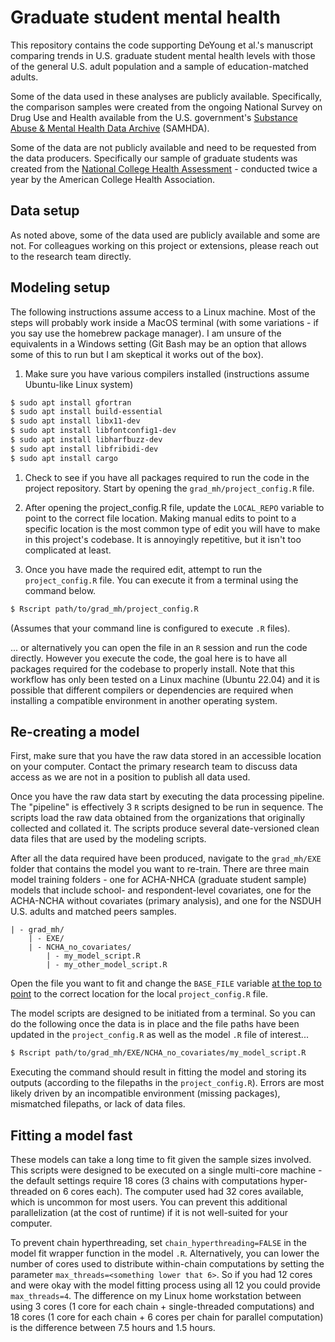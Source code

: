 # Graduate student mental health

This repository contains the code supporting DeYoung et al.'s manuscript comparing trends in U.S. graduate student mental health levels with those of the general U.S. adult population and a sample of education-matched adults. 

Some of the data used in these analyses are publicly available. Specifically, the comparison samples were created from the ongoing National Survey on Drug Use and Health available from the U.S. government's [Substance Abuse & Mental Health Data Archive](https://www.datafiles.samhsa.gov/data-sources) (SAMHDA).  

Some of the data are not publicly available and need to be requested from the data producers. Specifically our sample of graduate students was created from the [National College Health Assessment](https://www.acha.org/NCHA/About_ACHA_NCHA/Survey/NCHA/About/Survey.aspx?hkey=7e9f6752-2b47-4671-8ce7-ba7a529c9934) - conducted twice a year by the American College Health Association.

## Data setup

As noted above, some of the data used are publicly available and some are not. For colleagues working on this project or extensions, please reach out to the research team directly. 

## Modeling setup

The following instructions assume access to a Linux machine. Most of the steps will probably work inside a MacOS terminal (with some variations - if you say use the homebrew package manager). I am unsure of the equivalents in a Windows setting (Git Bash may be an option that allows some of this to run but I am skeptical it works out of the box).

1. Make sure you have various compilers installed (instructions assume Ubuntu-like Linux system)

```bash
$ sudo apt install gfortran
$ sudo apt install build-essential
$ sudo apt install libx11-dev
$ sudo apt install libfontconfig1-dev
$ sudo apt install libharfbuzz-dev
$ sudo apt install libfribidi-dev
$ sudo apt install cargo
```

1. Check to see if you have all packages required to run the code in the project repository. Start by opening the `grad_mh/project_config.R` file.

1. After opening the project_config.R file, update the `LOCAL_REPO` variable to point to the correct file location. Making manual edits to point to a specific location is the most common type of edit you will have to make in this project's codebase. It is annoyingly repetitive, but it isn't too complicated at least.

1. Once you have made the required edit, attempt to run the `project_config.R` file. You can execute it from a terminal using the command below.

```bash
$ Rscript path/to/grad_mh/project_config.R
```

(Assumes that your command line is configured to execute `.R` files). 

... or alternatively you can open the file in an `R` session and run the code directly. However you execute the code, the goal here is to have all packages required for the codebase to properly install. Note that this workflow has only been tested on a Linux machine (Ubuntu 22.04) and it is possible that different compilers or dependencies are required when installing a compatible environment in another operating system.

## Re-creating a model

First, make sure that you have the raw data stored in an accessible location on your computer. Contact the primary research team to discuss data access as we are not in a position to publish all data used. 

Once you have the raw data start by executing the data processing pipeline. The "pipeline" is effectively 3 `R` scripts designed to be run in sequence. The scripts load the raw data obtained from the organizations that originally collected and collated it. The scripts produce several date-versioned clean data files that are used by the modeling scripts. 

After all the data required have been produced, navigate to the `grad_mh/EXE` folder that contains the model you want to re-train. There are three main model training folders - one for ACHA-NHCA (graduate student sample) models that include school- and respondent-level covariates, one for the ACHA-NCHA without covariates (primary analysis), and one for the NSDUH U.S. adults and matched peers samples. 
```
| - grad_mh/
    | - EXE/
    | - NCHA_no_covariates/
        | - my_model_script.R
        | - my_other_model_script.R
```

Open the file you want to fit and change the `BASE_FILE` variable [at the top to point](https://github.com/dr-consulting/grad_mh/blob/e5d3b725a72d5985e3f2febf1741d0f285273c95/EXE/NCHA_no_covariates/ncha_anxiety_dx_no_cov.R#L4) to the correct location for the local `project_config.R` file. 

The model scripts are designed to be initiated from a terminal. So you can do the following once the data is in place and the file paths have been updated in the `project_config.R` as well as the model `.R` file of interest...

```bash
$ Rscript path/to/grad_mh/EXE/NCHA_no_covariates/my_model_script.R
```

Executing the command should result in fitting the model and storing its outputs (according to the filepaths in the `project_config.R`). Errors are most likely driven by an incompatible environment (missing packages), mismatched filepaths, or lack of data files. 

## Fitting a model fast

These models can take a long time to fit given the sample sizes involved. This scripts were designed to be executed on a single multi-core machine - the default settings require 18 cores (3 chains with computations hyper-threaded on 6 cores each). The computer used had 32 cores available, which is uncommon for most users. You can prevent this additional parallelization (at the cost of runtime) if it is not well-suited for your computer. 

To prevent chain hyperthreading, set `chain_hyperthreading=FALSE` in the model fit wrapper function in the model `.R`. Alternatively, you can lower the number of cores used to distribute within-chain computations by setting the parameter `max_threads=<something lower that 6>`. So if you had 12 cores and were okay with the model fitting process using all 12 you could provide `max_threads=4`. The difference on my Linux home workstation between using 3 cores (1 core for each chain + single-threaded computations) and 18 cores (1 core for each chain + 6 cores per chain for parallel computation) is the difference between 7.5 hours and 1.5 hours.
